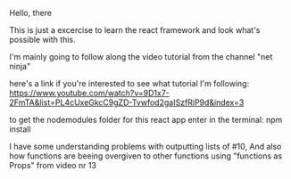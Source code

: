 Hello, there 

This is just a excercise to learn the react framework and look what's possible with this.

I'm mainly going to follow along the video tutorial from the channel "net ninja" 

here's a link if you're interested to see what tutorial I'm following:
https://www.youtube.com/watch?v=9D1x7-2FmTA&list=PL4cUxeGkcC9gZD-Tvwfod2gaISzfRiP9d&index=3

to get the nodemodules folder for this react app enter in the terminal:
npm install

I have some understanding problems with outputting lists of #10, And also how functions are beeing overgiven to other functions using "functions as Props" from video nr 13